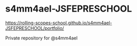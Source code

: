 # s4mm4ael-JSFEPRESCHOOL

https://rolling-scopes-school.github.io/s4mm4ael-JSFEPRESCHOOL/portfolio/

Private repository for @s4mm4ael
